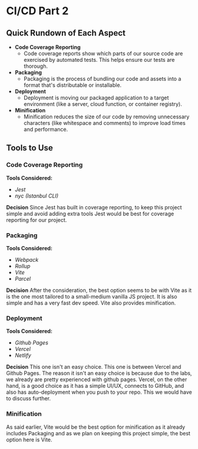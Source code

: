 # CI/CD Part 2

## Quick Rundown of Each Aspect

- **Code Coverage Reporting**
  - Code coverage reports show which parts of our source code are exercised by automated tests. This helps ensure our tests are thorough.
- **Packaging**
  - Packaging is the process of bundling our code and assets into a format that's distributable or installable.
- **Deployment**
  - Deployment is moving our packaged application to a target environment (like a server, cloud function, or container registry).
- **Minification**
  - Minification reduces the size of our code by removing unnecessary characters (like whitespace and comments) to improve load times and performance.

## Tools to Use

### Code Coverage Reporting

**Tools Considered:**

- _Jest_
- _nyc (Istanbul CLI)_

**Decision**
Since Jest has built in coverage reporting, to keep this project simple and avoid adding extra tools Jest would be best for coverage reporting for our project.

### Packaging

**Tools Considered:**

- _Webpack_
- _Rollup_
- _Vite_
- _Parcel_

**Decision**
After the consideration, the best option seems to be with Vite as it is the one most tailored to a small-medium vanilla JS project. It is also simple and has a very fast dev speed.
Vite also provides minification.

### Deployment

**Tools Considered:**

- _Github Pages_
- _Vercel_
- _Netlify_

**Decision**
This one isn't an easy choice. This one is between Vercel and Github Pages. The reason it isn't an easy choice is because due to the labs, we already are pretty experienced with github pages.
Vercel, on the other hand, is a good choice as it has a simple UI/UX, connects to GitHub, and also has auto-deployment when you push to your repo. This we would have to discuss further.

### Minification

As said earlier, Vite would be the best option for minification as it already includes Packaging and as we plan on keeping this project simple, the best option here is Vite.
